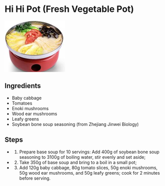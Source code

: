 # Hi Hi Pot (Fresh Vegetable Pot)

![Hi Hi Pot (Fresh Vegetable Pot)](../../images/%E5%97%A8%E5%97%A8%E9%94%85%EF%BC%88%E9%B2%9C%E8%94%AC%E9%94%85%EF%BC%89.png)

## Ingredients
- Baby cabbage
- Tomatoes
- Enoki mushrooms
- Wood ear mushrooms
- Leafy greens
- Soybean bone soup seasoning (from Zhejiang Jinwei Biology)

## Steps
- 1. Prepare base soup for 10 servings: Add 400g of soybean bone soup seasoning to 3100g of boiling water, stir evenly and set aside;
- 2. Take 350g of base soup and bring to a boil in a small pot;
- 3. Add 120g baby cabbage, 80g tomato slices, 50g enoki mushrooms, 50g wood ear mushrooms, and 50g leafy greens; cook for 2 minutes before serving.